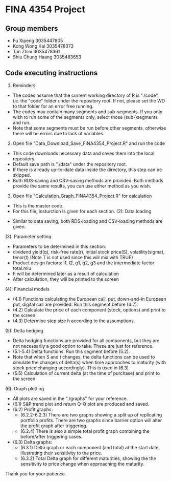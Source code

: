 # FINA 4354 Project

## Group members
- Fu Xipeng          3035447805
- Kong Wong Kai      3035478373
- Tan Zhini          3035478361
- Shiu Chung Haang   3035483653

## Code executing instructions
1. Reminders
- The codes assume that the current working directory of R is "./code", i.e. the "code" folder under the repository root. If not, please set the WD to that folder for an error free running.
- The codes may contain many segments and sub-segments. If you only wish to run some of the segments only, select those (sub-)segments and run.
- Note that some segments must be run before other segments, otherwise there will be errors due to lack of variables.

2. Open file "Data_Download_Save_FINA4354_Project.R" and run the code
- This code downloads necessary data and saves them into the local repository.
- Default save path is "./data" under the repository root.
- If there is already up-to-date data inside the directory, this step can be skipped.
- Both RDS-saving and CSV-saving methods are provided. Both methods provide the same results, you can use either method as you wish.

3. Open file "Calculation_Graph_FINA4354_Project.R" for calculation
* This is the master code.
* For this file, insturction is given for each section.
(2): Data loading
- Similar to data saving, both RDS-loading and CSV-loading methods are given.

(3): Parameter setting
- Parameters to be determined in this section:
- dividend yield(q), risk-free rate(r), initial stock price(S), volatility(sigma), tenor(t) (Note T is not used since this will mix with TRUE)
- Product design factors: l1, l2, g1, g2, g3 and the intermediate factor total.miu
- h will be determined later as a result of calculation
- After calculation, they will be printed to the screen

(4): Financial models
- (4.1) Functions calculating the European call, put, down-and-in European put, digital call are provided. Run this segment before (4.2).
- (4.2) Calculate the price of each component (stock, options) and print to the screen.
- (4.3) Determine step size h according to the assumptions.

(5): Delta hedging
- Delta hedging functions are provided for all components, but they are not necessarily a good option to take. These are just for reference.
- (5.1-5.4) Delta functions. Run this segment before (5.2).
- Note that when S and t changes, the delta functions can be used to simulate the changes of delta(s) when time approaches to maturity (with stock price changing accordingly). This is used in (6.3)
- (5.5) Calculation of current delta (at the time of purchase) and print to the screen

(6): Graph plotting
- All plots are saved in the "./graphs" for your reference.
- (6.1) S&P trend plot and return Q-Q plot are produced and saved.
- (6.2) Profit graphs:
  - (6.2.2-6.2.3) There are two graphs showing a split up of replicating portfolio profits. There are two graphs since barrier option will alter the profit graph after triggering.
  - (6.2.4) There is also a simple total profit graph combining the before/after triggering cases.
- (6.3) Delta graphs:
  - (6.3.1) Delta graph or each component (and total) at the start date, illustrating their sensitivity to the price.
  - (6.3.2) Total Delta graph for different maturities, showing the the sensitivity to price change when approaching the maturity.
  
Thank you for your patience.
